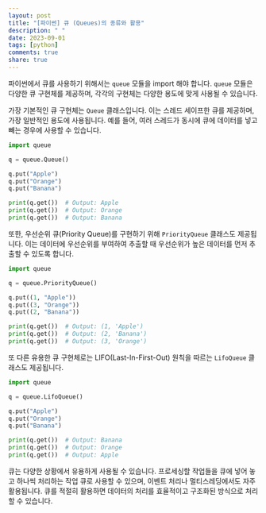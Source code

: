 ```yaml
---
layout: post
title: "[파이썬] 큐 (Queues)의 종류와 활용"
description: " "
date: 2023-09-01
tags: [python]
comments: true
share: true
---
```


파이썬에서 큐를 사용하기 위해서는 `queue` 모듈을 import 해야 합니다. `queue` 모듈은 다양한 큐 구현체를 제공하며, 각각의 구현체는 다양한 용도에 맞게 사용될 수 있습니다.

가장 기본적인 큐 구현체는 `Queue` 클래스입니다. 이는 스레드 세이프한 큐를 제공하며, 가장 일반적인 용도에 사용됩니다. 예를 들어, 여러 스레드가 동시에 큐에 데이터를 넣고 빼는 경우에 사용할 수 있습니다.

```python
import queue

q = queue.Queue()

q.put("Apple")
q.put("Orange")
q.put("Banana")

print(q.get())  # Output: Apple
print(q.get())  # Output: Orange
print(q.get())  # Output: Banana
```

또한, 우선순위 큐(Priority Queue)를 구현하기 위해 `PriorityQueue` 클래스도 제공됩니다. 이는 데이터에 우선순위를 부여하여 추출할 때 우선순위가 높은 데이터를 먼저 추출할 수 있도록 합니다.

```python
import queue

q = queue.PriorityQueue()

q.put((1, "Apple"))
q.put((3, "Orange"))
q.put((2, "Banana"))

print(q.get())  # Output: (1, 'Apple')
print(q.get())  # Output: (2, 'Banana')
print(q.get())  # Output: (3, 'Orange')
```

또 다른 유용한 큐 구현체로는 LIFO(Last-In-First-Out) 원칙을 따르는 `LifoQueue` 클래스도 제공됩니다.

```python
import queue

q = queue.LifoQueue()

q.put("Apple")
q.put("Orange")
q.put("Banana")

print(q.get())  # Output: Banana
print(q.get())  # Output: Orange
print(q.get())  # Output: Apple
```

큐는 다양한 상황에서 유용하게 사용될 수 있습니다. 프로세싱할 작업들을 큐에 넣어 놓고 하나씩 처리하는 작업 큐로 사용할 수 있으며, 이벤트 처리나 멀티스레딩에서도 자주 활용됩니다. 큐를 적절히 활용하면 데이터의 처리를 효율적이고 구조화된 방식으로 처리할 수 있습니다.